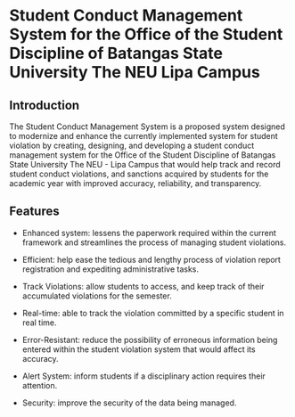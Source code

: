 
# Student Conduct Management System for the Office of the Student Discipline of Batangas State University The NEU Lipa Campus

## Introduction

The Student Conduct Management System is a proposed system designed to modernize and enhance the currently implemented system for student violation by creating, designing, and developing a student conduct management system for the Office of the Student Discipline of Batangas State University The NEU - Lipa Campus that would help track and record student conduct violations, and sanctions acquired by students for the academic year with improved accuracy, reliability, and transparency.
## Features

- Enhanced system: lessens the paperwork required within the current framework and streamlines the process of managing student violations.

- Efficient: help ease the tedious and lengthy process of violation report registration and expediting administrative tasks.

- Track Violations: allow students to access, and keep track of their accumulated violations for the semester.

- Real-time:  able to track the violation committed by a specific student in real time.

- Error-Resistant: reduce the possibility of erroneous information being entered within the student violation system that would affect its accuracy.

- Alert System:  inform students if a disciplinary action requires their attention.

- Security:  improve the security of the data being managed.

